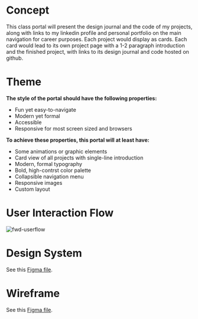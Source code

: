 # Concept
This class portal will present the design journal and the code of my projects, along with links to my linkedin profile and personal portfolio on the main navigation for career purposes.
Each project would display as cards.
Each card would lead to its own project page with a 1-2 paragraph introduction and the finished project, with links to its design journal and code hosted on github.

# Theme
**The style of the portal should have the following properties:**
- Fun yet easy-to-navigate
- Modern yet formal
- Accessible
- Responsive for most screen sized and browsers

**To achieve these properties, this portal will at least have:**
- Some animations or graphic elements
- Card view of all projects with single-line introduction
- Modern, formal typography
- Bold, high-contrst color palette
- Collapsible navigation menu
- Responsive images
- Custom layout

# User Interaction Flow
![fwd-userflow](https://user-images.githubusercontent.com/77323548/187710582-7db0a49d-3b4e-4a83-bbe7-b81b56317db1.png)

# Design System
See this [Figma file]().

# Wireframe
See this [Figma file]().
